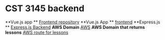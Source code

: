 # CST 3145 backend


**Vue.js app ** [Frontend repository](https://github.com/Cruxcodes/vue-project)
**Vue.js App ** [frontend](https://cruxcodes.github.io/vue-project/)
**Express.js  ** [Express.js Backend](https://github.com/Cruxcodes/CST-3145-node)
**AWS Domain** [AWS](http://cst3145-env.eba-s5bibdnn.us-east-1.elasticbeanstalk.com)
**AWS Domain that returns lessons** [AWS route for lessons](http://cst3145-env.eba-s5bibdnn.us-east-1.elasticbeanstalk.com/collections/lessons)

